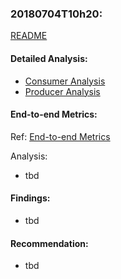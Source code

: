 ### 20180704T10h20:

[README](../README.md)

#### Detailed Analysis:
- [Consumer Analysis](../perf0xConsumer-20180704T10h20/README.md)
- [Producer Analysis](../perf0xProducer-20180704T10h20/README.md)

#### End-to-end Metrics:
Ref: [End-to-end Metrics](./combined-end-to-end-20180704T10h30.txt)

Analysis:
- tbd

#### Findings:
- tbd

#### Recommendation:
- tbd
